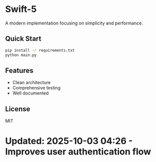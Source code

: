 # Swift-5

A modern implementation focusing on simplicity and performance.

## Quick Start

```bash
pip install -r requirements.txt
python main.py
```

## Features

- Clean architecture
- Comprehensive testing
- Well documented

## License

MIT
# Updated: 2025-10-03 04:26 - Improves user authentication flow
